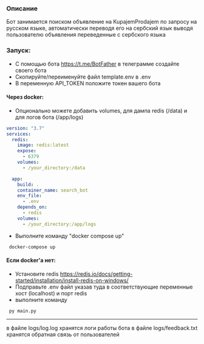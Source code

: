 ### Описание
Бот занимается поиском объявление на KupajemProdajem по запросу на русском языке, 
автоматически переводя его на сербский язык выводя пользователю объявления переведенные 
с сербского языка 

### Запуск:
- С помощью бота https://t.me/BotFather в телеграмме создайте своего бота
- Скопируйте/переименуйте файл template.env в .env
- В переменную API_TOKEN положите токен вашего бота
#### Через docker:
- Опционально можете добавить volumes, для дампа redis (/data) и для логов бота (/app/logs)
```yaml
version: "3.7"
services:
  redis:
    image: redis:latest
    expose:
      - 6379
    volumes:
      - /your_directory:/data

  app:
    build: .
    container_name: search_bot
    env_file:
      - .env
    depends_on:
      - redis
    volumes:
      - /your_directory:/app/logs

```
- Выполните команду "docker compose up" 
```shell
 docker-compose up
```
#### Если docker'а нет:
- Установите redis https://redis.io/docs/getting-started/installation/install-redis-on-windows/
- Подправьте .env файл указав туда в соответствующие переменные хост (localhost) и порт redis
- выполните команду
```shell
 py main.py
```
____
в файле logs/log.log хранятся логи работы бота
в файле logs/feedback.txt хранятся обратная связь от пользователей 